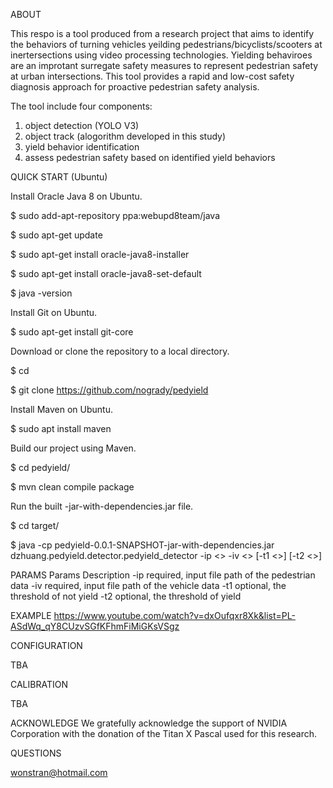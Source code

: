 ABOUT

This respo is a tool produced from a research project that aims to identify the behaviors of turning vehicles yeilding pedestrians/bicyclists/scooters at inertersections using video processing technologies. Yielding behaviroes are an improtant surregate safety measures to represent pedestrian safety at urban intersections. This tool provides a rapid and low-cost safety diagnosis approach for proactive pedestrian safety analysis.

The tool include four components:

1. object detection (YOLO V3)
2. object track (alogorithm developed in this study)
3. yield behavior identification
4. assess pedestrian safety based on identified yield behaviors

QUICK START (Ubuntu)

Install Oracle Java 8 on Ubuntu.

$ sudo add-apt-repository ppa:webupd8team/java

$ sudo apt-get update

$ sudo apt-get install oracle-java8-installer

$ sudo apt-get install oracle-java8-set-default

$ java -version

Install Git on Ubuntu.

$ sudo apt-get install git-core

Download or clone the repository to a local directory.

$ cd <local directory>
  
$ git clone https://github.com/nogrady/pedyield

Install Maven on Ubuntu.

$ sudo apt install maven

Build our project using Maven.

$ cd pedyield/

$ mvn clean compile package

Run the built -jar-with-dependencies.jar file.

$ cd target/

$ java -cp pedyield-0.0.1-SNAPSHOT-jar-with-dependencies.jar dzhuang.pedyield.detector.pedyield_detector -ip <> -iv <> [-t1 <>] [-t2 <>]

PARAMS
Params 	Description
-ip 	required, input file path of the pedestrian data
-iv 	required, input file path of the vehicle data
-t1 	optional, the threshold of not yield
-t2 	optional, the threshold of yield

EXAMPLE
https://www.youtube.com/watch?v=dxOufqxr8Xk&list=PL-ASdWq_qY8CUzvSGfKFhmFiMiGKsVSgz

CONFIGURATION

TBA

CALIBRATION

TBA

ACKNOWLEDGE
We gratefully acknowledge the support of NVIDIA Corporation with the donation of the Titan X Pascal used for this research. 

QUESTIONS

wonstran@hotmail.com
